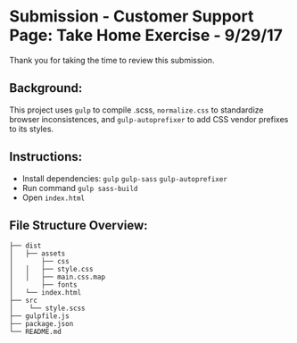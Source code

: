# Submission - Customer Support Page: Take Home Exercise - 9/29/17

Thank you for taking the time to review this submission.

## Background:
This project uses `gulp` to compile .scss, `normalize.css` to standardize browser inconsistences, and `gulp-autoprefixer` to add CSS vendor prefixes to its styles.

## Instructions:
* Install dependencies: `gulp` `gulp-sass` `gulp-autoprefixer` 
* Run command `gulp sass-build`
* Open `index.html`

## File Structure Overview:
```
├── dist
│   ├── assets
│		├── css
│   │   ├── style.css
│   │   ├── main.css.map
│		├── fonts
│   └── index.html
├── src
│    └── style.scss
├── gulpfile.js
├── package.json
└── README.md
```
